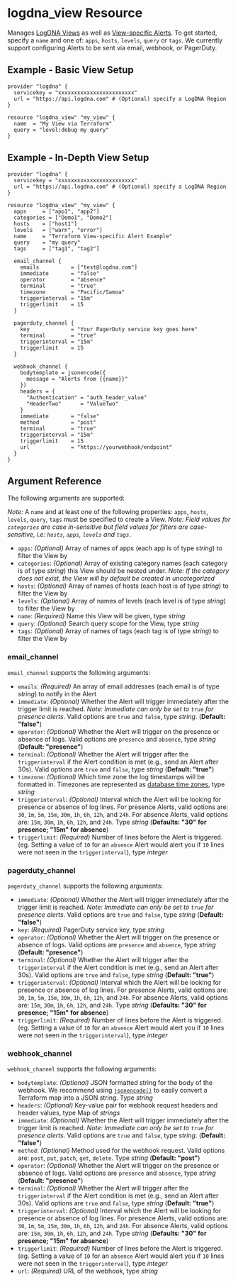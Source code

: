 # logdna_view Resource

Manages [LogDNA Views](https://docs.logdna.com/docs/views) as well as [View-specific Alerts](https://docs.logdna.com/docs/alerts#how-to-attach-an-alert-to-an-existing-view). To get started, specify a `name` and one of: `apps`, `hosts`, `levels`, `query` or `tags`. We currently support configuring Alerts to be sent via email, webhook, or PagerDuty.

## Example - Basic View Setup

```hcl
provider "logdna" {
  servicekey = "xxxxxxxxxxxxxxxxxxxxxxxx"
  url = "https://api.logdna.com" # (Optional) specify a LogDNA Region
}

resource "logdna_view" "my_view" {
  name  = "My View via Terraform"
  query = "level:debug my query"
}
```

## Example - In-Depth View Setup

```hcl
provider "logdna" {
  servicekey = "xxxxxxxxxxxxxxxxxxxxxxxx"
  url = "https://api.logdna.com" # (Optional) specify a LogDNA Region
}

resource "logdna_view" "my_view" {
  apps     = ["app1", "app2"]
  categories = ["Demo1", "Demo2"]
  hosts    = ["host1"]
  levels   = ["warn", "error"]
  name     = "Terraform View-specific Alert Example"
  query    = "my query"
  tags     = ["tag1", "tag2"]

  email_channel {
    emails          = ["test@logdna.com"]
    immediate       = "false"
    operator        = "absence"
    terminal        = "true"
    timezone        = "Pacific/Samoa"
    triggerinterval = "15m"
    triggerlimit    = 15
  }
  
  pagerduty_channel {
    key             = "Your PagerDuty service key goes here"
    terminal        = "true"
    triggerinterval = "15m"
    triggerlimit    = 15
  }

  webhook_channel {
    bodytemplate = jsonencode({
      message = "Alerts from {{name}}"
    })
    headers = {
      "Authentication" = "auth_header_value"
      "HeaderTwo"      = "ValueTwo"
    }
    immediate       = "false"
    method          = "post"
    terminal        = "true"
    triggerinterval = "15m"
    triggerlimit    = 15
    url             = "https://yourwebhook/endpoint"
  }
}
```

## Argument Reference

The following arguments are supported:

_Note:_ A `name` and at least one of the following properties: `apps`, `hosts`, `levels`, `query`, `tags` must be specified to create a View. _Note: Field values for `categories` are case in-sensitive but field values for filters are case-sensitive, i.e: `hosts`, `apps`, `levels` and `tags`_.

- `apps`: _(Optional)_ Array of names of apps (each app is of type _string_) to filter the View by
- `categories`: _(Optional)_ Array of existing category names (each category is of type _string_) this View should be nested under. _Note: If the category does not exist, the View will by default be created in uncategorized_
- `hosts`: _(Optional)_ Array of names of hosts (each host is of type _string_) to filter the View by
- `levels`: _(Optional)_ Array of names of levels (each level is of type _string_) to filter the View by
- `name`: _(Required)_ Name this View will be given, type _string_
- `query`: _(Optional)_  Search query scope for the View, type _string_
- `tags`: _(Optional)_ Array of names of tags (each tag is of type _string_) to filter the View by

### email_channel

`email_channel` supports the following arguments:

- `emails`: _(Required)_ An array of email addresses (each email is of type _string_) to notify in the Alert
- `immediate`: _(Optional)_ Whether the Alert will trigger immediately after the trigger limit is reached. _Note: Immediate can only be set to `true` for presence alerts_. Valid options are `true` and `false`, type _string_. (**Default: "false"**)
- `operator`: _(Optional)_ Whether the Alert will trigger on the presence or absence of logs. Valid options are `presence` and `absence`, type _string_ (**Default: "presence"**)
- `terminal`: _(Optional)_ Whether the Alert will trigger after the `triggerinterval` if the Alert condition is met (e.g., send an Alert after 30s). Valid options are `true` and `false`, type _string_ (**Default: "true"**)
- `timezone`: _(Optional)_ Which time zone the log timestamps will be formatted in. Timezones are represented as [database time zones](https://en.wikipedia.org/wiki/List_of_tz_database_time_zones), type _string_
- `triggerinterval`: _(Optional)_ Interval which the Alert will be looking for presence or absence of log lines. For presence Alerts, valid options are: `30`, `1m`, `5m`, `15m`, `30m`, `1h`, `6h`, `12h`, and `24h`. For absence Alerts, valid options are: `15m`, `30m`, `1h`, `6h`, `12h`, and `24h`. Type _string_ (**Defaults: "30" for presence; "15m" for absence**)
- `triggerlimit`: _(Required)_ Number of lines before the Alert is triggered. (eg. Setting a value of `10` for an `absence` Alert would alert you if `10` lines were not seen in the `triggerinterval`), type _integer_

### pagerduty_channel

`pagerduty_channel` supports the following arguments:

- `immediate`: _(Optional)_ Whether the Alert will trigger immediately after the trigger limit is reached. _Note: Immediate can only be set to `true` for presence alerts_. Valid options are `true` and `false`, type _string_ (**Default: "false"**)
- `key`: _(Required)_ PagerDuty service key, type _string_
- `operator`: _(Optional)_ Whether the Alert will trigger on the presence or absence of logs. Valid options are `presence` and `absence`, type _string_ (**Default: "presence"**)
- `terminal`: _(Optional)_ Whether the Alert will trigger after the `triggerinterval` if the Alert condition is met (e.g., send an Alert after 30s). Valid options are `true` and `false`, type _string_ (**Default: "true"**)
- `triggerinterval`: _(Optional)_ Interval which the Alert will be looking for presence or absence of log lines. For presence Alerts, valid options are: `30`, `1m`, `5m`, `15m`, `30m`, `1h`, `6h`, `12h`, and `24h`. For absence Alerts, valid options are: `15m`, `30m`, `1h`, `6h`, `12h`, and `24h`. Type _string_ (**Defaults: "30" for presence; "15m" for absence**)
- `triggerlimit`: _(Required)_ Number of lines before the Alert is triggered. (eg. Setting a value of `10` for an `absence` Alert would alert you if `10` lines were not seen in the `triggerinterval`), type _integer_

### webhook_channel

`webhook_channel` supports the following arguments:

- `bodytemplate`: _(Optional)_ JSON formatted string for the body of the webhook. We recommend using [`jsonencode()`](https://www.terraform.io/docs/configuration/functions/jsonencode.html) to easily convert a Terraform map into a JSON string. Type _string_
- `headers`: _(Optional)_ Key-value pair for webhook request headers and header values, type Map of _strings_
- `immediate`: _(Optional)_ Whether the Alert will trigger immediately after the trigger limit is reached. _Note: Immediate can only be set to `true` for presence alerts_. Valid options are `true` and `false`, type _string_. (**Default: "false"**)
- `method`: _(Optional)_ Method used for the webhook request. Valid options are: `post`, `put`, `patch`, `get`, `delete`. Type _string_ (**Default: "post"**)
- `operator`: _(Optional)_ Whether the Alert will trigger on the presence or absence of logs. Valid options are `presence` and `absence`, type _string_ (**Default: "presence"**)
- `terminal`: _(Optional)_ Whether the Alert will trigger after the `triggerinterval` if the Alert condition is met (e.g., send an Alert after 30s). Valid options are `true` and `false`, type _string_ (**Default: "true"**)
- `triggerinterval`: _(Optional)_ Interval which the Alert will be looking for presence or absence of log lines. For presence Alerts, valid options are: `30`, `1m`, `5m`, `15m`, `30m`, `1h`, `6h`, `12h`, and `24h`. For absence Alerts, valid options are: `15m`, `30m`, `1h`, `6h`, `12h`, and `24h`. Type _string_ (**Defaults: "30" for presence; "15m" for absence**)
- `triggerlimit`: _(Required)_ Number of lines before the Alert is triggered. (eg. Setting a value of `10` for an `absence` Alert would alert you if `10` lines were not seen in the `triggerinterval`), type _integer_
- `url`: _(Required)_ URL of the webhook, type _string_

